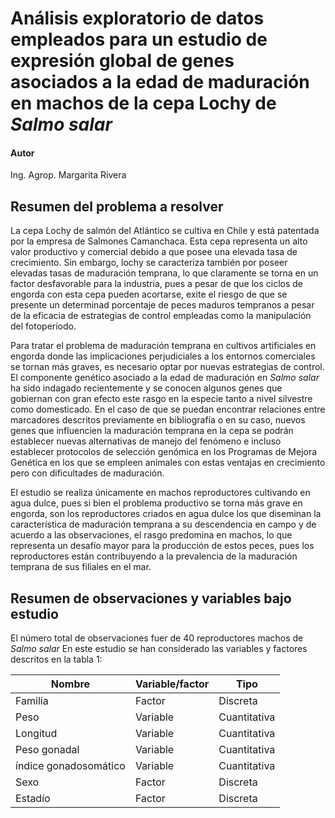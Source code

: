 # Análisis exploratorio de datos empleados para un estudio de expresión global de genes asociados a la edad de maduración en machos de la cepa Lochy de _Salmo salar_

#### Autor
Ing. Agrop. Margarita Rivera

## Resumen del problema a resolver

La cepa Lochy de salmón del Atlántico se cultiva en Chile y está patentada por la empresa de Salmones Camanchaca. Esta cepa representa un alto valor productivo y comercial debido a que posee una elevada tasa de crecimiento. Sin embargo, lochy se caracteriza también por poseer elevadas tasas de maduración temprana, lo que claramente se torna en un factor desfavorable para la industria, pues a pesar de que los ciclos de engorda con esta cepa pueden acortarse, exite el riesgo de que se presente un determinad porcentaje de peces maduros tempranos a pesar de la eficacia de estrategias de control empleadas como la manipulación del fotoperíodo.

Para tratar el problema de maduración temprana en cultivos artificiales en engorda donde las implicaciones perjudiciales a los entornos comerciales se tornan más graves, es necesario optar por nuevas estrategias de control. El componente genético asociado a la edad de maduración en _Salmo salar_ ha sido indagado recientemente y se conocen algunos genes que gobiernan con gran efecto este rasgo en la especie tanto a nivel silvestre como domesticado. En el caso de que se puedan encontrar relaciones entre marcadores descritos previamente en bibliografía o en su caso, nuevos genes que influencien la maduración temprana en la cepa se podrán establecer nuevas alternativas de manejo del fenómeno e incluso establecer protocolos de selección genómica en los Programas de Mejora Genética en los que se empleen animales con estas ventajas en crecimiento pero con dificultades de maduración.

El estudio se realiza únicamente en machos reproductores cultivando en agua dulce, pues si bien el problema productivo se torna más grave en engorda, son los reproductores criados en agua dulce los que diseminan la característica de maduración temprana a su descendencia en campo y de acuerdo a las observaciones, el rasgo predomina en machos, lo que representa un desafío mayor para la producción de estos peces, pues los reproductores están contribuyendo a la prevalencia de la maduración temprana de sus filiales en el mar.

## Resumen de observaciones y variables bajo estudio

El número total de observaciones fuer de 40 reproductores machos de _Salmo salar_
En este estudio se han considerado las variables y factores descritos en la tabla 1:

|Nombre|Variable/factor|Tipo|
|------|---------------|----|
|Familia|Factor|Discreta|
|Peso|Variable|Cuantitativa|
|Longitud|Variable| Cuantitativa|
|Peso gonadal|Variable| Cuantitativa|
|índice gonadosomático|Variable| Cuantitativa|
|Sexo|Factor|Discreta|
|Estadío|Factor|Discreta|

